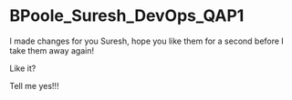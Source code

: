 # BPoole_Suresh_DevOps_QAP1

I made changes for you Suresh, hope you like them for a second before I take them away again!

Like it?

Tell me yes!!!